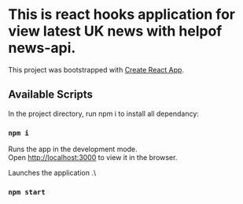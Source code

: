# This is react hooks application for view latest UK news with helpof news-api.

This project was bootstrapped with [Create React App](https://github.com/facebook/create-react-app).

## Available Scripts

In the project directory, run npm i to install all dependancy:

### `npm i`

Runs the app in the development mode.\
Open [http://localhost:3000](http://localhost:3000) to view it in the browser.


Launches the application .\

### `npm start`


